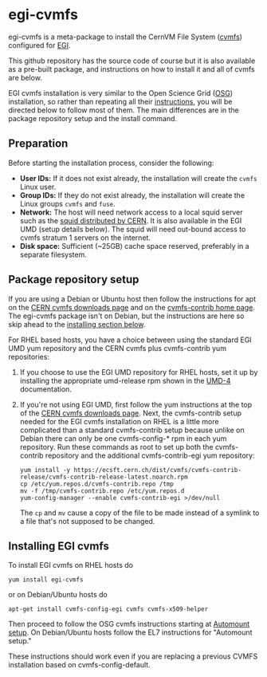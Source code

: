 # egi-cvmfs
egi-cvmfs is a meta-package to install the CernVM File System
([cvmfs](https://cvmfs.readthedocs.io/en/stable/cpt-overview.html))
configured for [EGI](https://www.egi.eu).

This github repository has the source code of course but it is also
available as a pre-built package, and instructions on how to install it
and all of cvmfs are below.

EGI cvmfs installation is very similar to the Open Science Grid
([OSG](https://opensciencegrid.org)) installation, so rather than
repeating all their
[instructions](https://opensciencegrid.org/docs/worker-node/install-cvmfs),
you will be directed below to follow most of them.
The main differences are in the package repository setup and the install
command.

## Preparation

Before starting the installation process, consider the following:

* **User IDs:** If it does not exist already, the installation will
  create the `cvmfs` Linux user.
* **Group IDs:** If they do not exist already, the installation will
  create the Linux groups `cvmfs` and `fuse`.
* **Network:** The host will need network access to a local squid server
  such as the
  [squid distributed by CERN](https://twiki.cern.ch/twiki/bin/view/Frontier/InstallSquid).
  It is also available in the EGI UMD (setup details below).
  The squid will need out-bound access to cvmfs stratum 1 servers on
  the internet.
* **Disk space:** Sufficient (~25GB) cache space reserved, preferably
  in a separate filesystem.

## Package repository setup

If you are using a Debian or Ubuntu host then follow the instructions for
apt on the
[CERN cvmfs downloads page](https://cernvm.cern.ch/portal/filesystem/downloads)
and on the
[cvmfs-contrib home page](https://cvmfs-contrib.github.io).  The egi-cvmfs
package isn't on Debian, but the instructions are here so skip ahead to the
[installing section below](#installing).

For RHEL based hosts, you have a choice between using the standard EGI UMD yum
repository and the CERN cvmfs plus cvmfs-contrib yum repositories:

1.  If you choose to use the EGI UMD repository for RHEL hosts, set it up
    by installing the appropriate umd-release rpm shown in the
    [UMD-4](http://repository.egi.eu/category/umd_releases/distribution/umd-4/)
    documentation.

2.  If you're not using EGI UMD, first follow the yum instructions at the
    top of the [CERN cvmfs downloads
    page](https://cernvm.cern.ch/portal/filesystem/downloads).  Next,
    the cvmfs-contrib setup needed for the EGI cvmfs installation on
    RHEL is a little more complicated than a standard cvmfs-contrib
    setup because unlike on Debian there can only be one cvmfs-config-*
    rpm in each yum repository.  Run these commands as root to set up
    both the cvmfs-contrib repository and the additional
    cvmfs-contrib-egi yum repository:


    ```
    yum install -y https://ecsft.cern.ch/dist/cvmfs/cvmfs-contrib-release/cvmfs-contrib-release-latest.noarch.rpm
    cp /etc/yum.repos.d/cvmfs-contrib.repo /tmp
    mv -f /tmp/cvmfs-contrib.repo /etc/yum.repos.d
    yum-config-manager --enable cvmfs-contrib-egi >/dev/null
    ```

    The `cp` and `mv` cause a copy of the file to be made instead of a
    symlink to a file that's not supposed to be changed.

## <a name="installing"></a>Installing EGI cvmfs

To install EGI cvmfs on RHEL hosts do
```
yum install egi-cvmfs
```
or on Debian/Ubuntu hosts do
```
apt-get install cvmfs-config-egi cvmfs cvmfs-x509-helper
```

Then proceed to follow the OSG cvmfs instructions starting at 
[Automount setup](https://opensciencegrid.org/docs/worker-node/install-cvmfs/#automount-setup).
On Debian/Ubuntu hosts follow the EL7 instructions for "Automount setup."

These instructions should work even if you are replacing a previous
CVMFS installation based on cvmfs-config-default.
